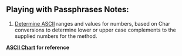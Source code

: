 ## Playing with Passphrases Notes:

1. [Determine ASCII](https://www.programiz.com/java-programming/examples/ascii-value-character) ranges and values for numbers, based on Char conversions to determine lower or upper case complements to the supplied numbers for the method. 

**[ASCII Chart](https://www.javatpoint.com/java-ascii-table) for reference**